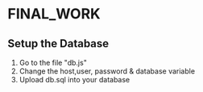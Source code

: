 # FINAL_WORK

## Setup the Database
1. Go to the file "db.js"
2. Change the host,user, password & database variable
3. Upload db.sql into your database

